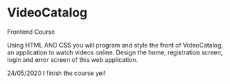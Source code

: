 # VideoCatalog
Frontend Course


Using HTML AND CSS you will program and style the front of VideoCatalog, an application to watch videos online. Design the home, registration screen, login and error screen of this web application.



24/05/2020
I finish the course yei!